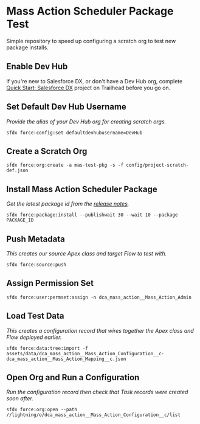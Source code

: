 # Mass Action Scheduler Package Test

Simple repository to speed up configuring a scratch org to test new package installs.

## Enable Dev Hub

If you're new to Salesforce DX, or don't have a Dev Hub org,
complete [Quick Start: Salesforce DX](https://trailhead.salesforce.com/en/content/learn/projects/quick-start-salesforce-dx)
project on Trailhead before you go on.

## Set Default Dev Hub Username
_Provide the alias of your Dev Hub org for creating scratch orgs._

```
sfdx force:config:set defaultdevhubusername=DevHub
```

## Create a Scratch Org

```
sfdx force:org:create -a mas-test-pkg -s -f config/project-scratch-def.json
```

## Install Mass Action Scheduler Package
_Get the latest package id from the [release notes](https://github.com/douglascayers-org/sfdx-mass-action-scheduler/wiki/Release-Notes)._

```
sfdx force:package:install --publishwait 30 --wait 10 --package PACKAGE_ID
```

## Push Metadata
_This creates our source Apex class and target Flow to test with._

```
sfdx force:source:push
```

## Assign Permission Set

```
sfdx force:user:permset:assign -n dca_mass_action__Mass_Action_Admin
```

## Load Test Data
_This creates a configuration record that wires together the Apex class and Flow deployed earlier._

```
sfdx force:data:tree:import -f assets/data/dca_mass_action__Mass_Action_Configuration__c-dca_mass_action__Mass_Action_Mapping__c.json
```

## Open Org and Run a Configuration
_Run the configuration record then check that Task records were created soon after._

```
sfdx force:org:open --path //lightning/o/dca_mass_action__Mass_Action_Configuration__c/list
```